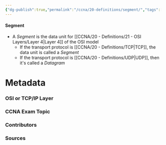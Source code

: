 ```yaml
---
{"dg-publish":true,"permalink":"/ccna/20-definitions/segment/","tags":["defs_ccna"],"created":"2023-11-05T10:55:11.000-08:00","updated":"2023-11-07T13:44:54.000-08:00"}
---
```


#### Segment
- A *Segment* is the data unit for [[CCNA/20 - Definitions/21 - OSI Layers/Layer 4\|Layer 4]] of the OSI model
	- If the transport protocol is [[CCNA/20 - Definitions/TCP\|TCP]], the data unit is called a *Segment*
	- If the transport protocol is [[CCNA/20 - Definitions/UDP\|UDP]], then it's called a *Datagram*

# Metadata
### OSI or TCP/IP Layer

### CCNA Exam Topic

### Contributors

### Sources
